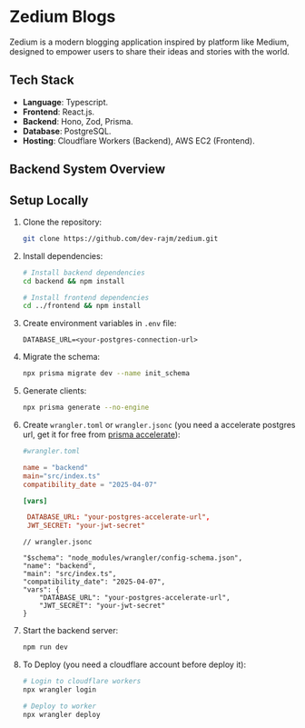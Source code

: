 # Zedium Blogs

Zedium is a modern blogging application inspired by platform like Medium, designed to empower users to share their ideas and stories with the world.

## Tech Stack

- **Language**: Typescript.
- **Frontend**: React.js.
- **Backend**: Hono, Zod, Prisma.
- **Database**: PostgreSQL.
- **Hosting**: Cloudflare Workers (Backend), AWS EC2 (Frontend).

## Backend System Overview

## Setup Locally

1. Clone the repository:

   ```bash
   git clone https://github.com/dev-rajm/zedium.git
   ```

2. Install dependencies:

   ```bash
   # Install backend dependencies
   cd backend && npm install

   # Install frontend dependencies
   cd ../frontend && npm install
   ```

3. Create environment variables in `.env` file:

   ```env
   DATABASE_URL=<your-postgres-connection-url>
   ```

4. Migrate the schema:

   ```bash
   npx prisma migrate dev --name init_schema
   ```

5. Generate clients:

   ```bash
   npx prisma generate --no-engine
   ```

6. Create `wrangler.toml` or `wrangler.jsonc` (you need a accelerate postgres url, get it for free from [prisma accelerate](https://www.prisma.io/data-platform/accelerate)):

   ```toml
   #wrangler.toml

   name = "backend"
   main="src/index.ts"
   compatibility_date = "2025-04-07"

   [vars]

    DATABASE_URL: "your-postgres-accelerate-url",
    JWT_SECRET: "your-jwt-secret"
   ```

   ```jsonc
   // wrangler.jsonc

   "$schema": "node_modules/wrangler/config-schema.json",
   "name": "backend",
   "main": "src/index.ts",
   "compatibility_date": "2025-04-07",
   "vars": {
       "DATABASE_URL": "your-postgres-accelerate-url",
       "JWT_SECRET": "your-jwt-secret"
   }

   ```

7. Start the backend server:

   ```bash
   npm run dev
   ```

8. To Deploy (you need a cloudflare account before deploy it):

   ```bash
   # Login to cloudflare workers
   npx wrangler login

   # Deploy to worker
   npx wrangler deploy
   ```
